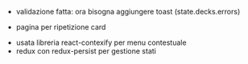 * validazione fatta: ora bisogna aggiungere toast (state.decks.errors)

* pagina per ripetizione card 

- usata libreria react-contexify per menu contestuale
- redux con redux-persist per gestione stati